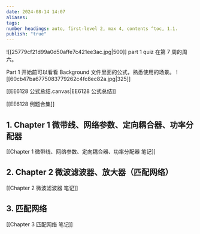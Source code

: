```yaml
---
date: 2024-08-14 14:07
aliases: 
tags: 
number headings: auto, first-level 2, max 4, contents ^toc, 1.1.
publish: "true"
---
```

![[25779cf21d99a0d50affe7c421ee3ac.jpg|500]]
part 1 quiz 在第 7 周的周六。

Part 1 开始前可以看看 Background 文件里面的公式，熟悉使用的场景。
![[60cb47ba6775083779262c4fc8ec82a.jpg|325]]

[[EE6128 公式总结.canvas|EE6128 公式总结]]

[[EE6128 例题合集]]

## 1. Chapter 1 微带线、网络参数、定向耦合器、功率分配器

[[Chapter 1 微带线、网络参数、定向耦合器、功率分配器 笔记]]

## 2. Chapter 2 微波滤波器、放大器（匹配网络）

[[Chapter 2 微波滤波器 笔记]]

## 3. 匹配网络

[[Chapter 3 匹配网络 笔记]]

